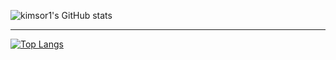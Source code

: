 
![kimsor1's GitHub stats](https://github-readme-stats.vercel.app/api?username=kimsor1&show_icons=true&theme=radical)

<hr>

[![Top Langs](https://github-readme-stats.vercel.app/api/top-langs/?username=kimsor1&layout=compact)](https://github.com/delay-100/github-readme-stats)
